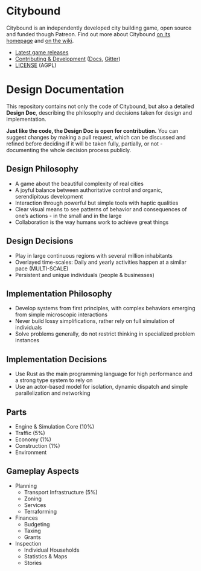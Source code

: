# Citybound

Citybound is an independently developed city building game, open source and funded though Patreon.
Find out more about Citybound [on its homepage](http://cityboundsim.com) and [on the wiki](https://github.com/aeickhoff/citybound/wiki).

* [Latest game releases](https://github.com/aeickhoff/citybound/releases)
* [Contributing & Development](CONTRIBUTING.md) ([Docs](http://citybound.github.io/citybound), [Gitter](https://gitter.im/citybound/Lobby))
* [LICENSE](LICENSE.txt) (AGPL)

# Design Documentation

This repository contains not only the code of Citybound, but also a detailed **Design Doc**, describing the philosophy and decisions taken for design and implementation.

**Just like the code, the Design Doc is open for contribution.** You can suggest changes by making a pull request, which can be discussed and refined before deciding if it will be taken fully, partially, or not - documenting the whole decision process publicly.

## Design Philosophy

* A game about the beautiful complexity of real cities
* A joyful balance between authoritative control and organic, serendipitous development
* Interaction through powerful but simple tools with haptic qualities
* Clear visual means to see patterns of behavior and consequences of one’s actions - in the small and in the large
* Collaboration is the way humans work to achieve great things

## Design Decisions

* Play in large continuous regions with several million inhabitants
* Overlayed time-scales: Daily and yearly activities happen at a similar pace (MULTI-SCALE)
* Persistent and unique individuals (people & businesses)

## Implementation Philosophy

* Develop systems from first principles, with complex behaviors emerging from simple microscopic interactions
* Never build lossy simplifications, rather rely on full simulation of individuals
* Solve problems generally, do not restrict thinking in specialized problem instances

## Implementation Decisions

* Use Rust as the main programming language for high performance and a strong type system to rely on
* Use an actor-based model for isolation, dynamic dispatch and simple parallelization and networking

## Parts

* Engine & Simulation Core (10%)
* Traffic (5%)
* Economy (1%)
* Construction (1%)
* Environment

## Gameplay Aspects

* Planning
  * Transport Infrastructure (5%)
  * Zoning
  * Services
  * Terraforming
* Finances
  * Budgeting
  * Taxing
  * Grants
* Inspection
  * Individual Households
  * Statistics & Maps
  * Stories
